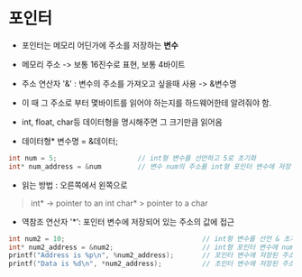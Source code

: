 # 포인터

 - 포인터는 메모리 어딘가에 주소를 저장하는 **변수**   

 - 메모리 주소 -> 보통 16진수로 표현, 보통 4바이트    

 - 주소 연산자 '&' : 변수의 주소를 가져오고 싶을때 사용 -> &변수명  

 -  이 때 그 주소로 부터 몇바이트를 읽어야 하는지를 하드웨어한테 알려줘야 함.  
 -  int, float, char등 데이터형을 명시해주면 그 크기만큼 읽어옴

 - 데이터형* 변수명 = &데이터; 


```c
int num = 5;                    // int형 변수를 선언하고 5로 초기화
int* num_address = &num         // 변수 num의 주소를 int형 포인터 변수에 저장 데이터형의 크기만큼 읽어온다.
```

 - 읽는 방법 : 오른쪽에서 왼쪽으로
> int* -> pointer to an int
> char* > pointer to a char


 - 역참조 연산자 '*': 포인터 변수에 저장되어 있는 주소의 값에 접근 
```c
int num2 = 10;                                  // int형 변수를 선언 & 초기화
int* num2_address = &num2;                      // int형 포인터 변수에 num2의 주소를 저장
printf("Address is %p\n", %num2_address);       // 포인터 변수에 저장된 주소 출력 -> Address is 0x7ffc877abbd8
printf("Data is %d\n", *num2_address);          // 초인터 변수에 저장된 주소의 데이터를 출력 -> Data is 5
```
